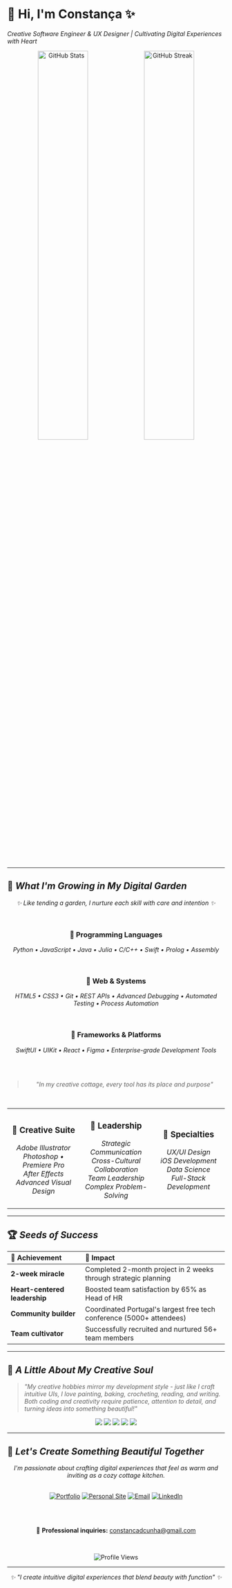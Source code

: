 # 🌿 Hi, I'm Constança ✨
*Creative Software Engineer & UX Designer | Cultivating Digital Experiences with Heart*

<div align="center">
  <img src="https://github-readme-stats.vercel.app/api?username=constancadcunha&show_icons=true&theme=graywhite&title_color=8B4513&icon_color=228B22&text_color=654321&bg_color=FAF0E6&count_private=true" alt="GitHub Stats" width="48%" />
  <img src="https://github-readme-streak-stats.herokuapp.com/?user=constancadcunha&theme=default&background=FAF0E6&border=D2691E&stroke=8B4513&ring=228B22&fire=D2691E&currStreakNum=654321&sideNums=654321&currStreakLabel=8B4513&sideLabels=8B4513&dates=654321" alt="GitHub Streak" width="48%" />
</div>

---

## 🌻 *What I'm Growing in My Digital Garden*

<div align="center">

*✨ Like tending a garden, I nurture each skill with care and intention ✨*

<br>

### 🌸 Programming Languages
*Python • JavaScript • Java • Julia • C/C++ • Swift • Prolog • Assembly*

<br>

### 🌿 Web & Systems  
*HTML5 • CSS3 • Git • REST APIs • Advanced Debugging • Automated Testing • Process Automation*

<br>

### 🍃 Frameworks & Platforms
*SwiftUI • UIKit • React • Figma • Enterprise-grade Development Tools*

<br><br>

> *"In my creative cottage, every tool has its place and purpose"*

<br>

<table>
<tr>
<td align="center" width="33%">

### 🎨 Creative Suite

*Adobe Illustrator*  
*Photoshop • Premiere Pro*  
*After Effects*  
*Advanced Visual Design*

</td>
<td align="center" width="33%">

### 👥 Leadership

*Strategic Communication*  
*Cross-Cultural Collaboration*  
*Team Leadership*  
*Complex Problem-Solving*

</td>
<td align="center" width="33%">

### 🌱 Specialties

*UX/UI Design*  
*iOS Development*  
*Data Science*  
*Full-Stack Development*

</td>
</tr>
</table>

</div>

---

## 🏆 *Seeds of Success*

<div align="center">

| 🌸 **Achievement** | 🌿 **Impact** |
|:---|:---|
| **2-week miracle** | Completed 2-month project in 2 weeks through strategic planning |
| **Heart-centered leadership** | Boosted team satisfaction by 65% as Head of HR |
| **Community builder** | Coordinated Portugal's largest free tech conference (5000+ attendees) |
| **Team cultivator** | Successfully recruited and nurtured 56+ team members |

</div>

---

## 🌾 *A Little About My Creative Soul*

> *"My creative hobbies mirror my development style - just like I craft intuitive UIs, I love painting, baking, crocheting, reading, and writing. Both coding and creativity require patience, attention to detail, and turning ideas into something beautiful!"*

<div align="center">
  <img src="https://img.shields.io/badge/🎨_Painting-D2691E?style=flat-square&labelColor=8B4513" />
  <img src="https://img.shields.io/badge/🥧_Baking-F4A460?style=flat-square&labelColor=D2691E" />
  <img src="https://img.shields.io/badge/🧶_Crocheting-DDA0DD?style=flat-square&labelColor=9370DB" />
  <img src="https://img.shields.io/badge/📚_Reading-4682B4?style=flat-square&labelColor=2F4F4F" />
  <img src="https://img.shields.io/badge/✍️_Writing-228B22?style=flat-square&labelColor=006400" />
</div>

---

## 💌 *Let's Create Something Beautiful Together*

<div align="center">
  <em>I'm passionate about crafting digital experiences that feel as warm and inviting as a cozy cottage kitchen.</em>
  <br><br>
  
  [![Portfolio](https://img.shields.io/badge/🌿_Portfolio-8B4513?style=for-the-badge&logo=leaf&logoColor=white)](https://constancadcunha.github.io/portfolio/)
  [![Personal Site](https://img.shields.io/badge/🌱_About_Me-228B22?style=for-the-badge&logo=seedling&logoColor=white)](https://constancadcunha.github.io/constancacunha/)
  [![Email](https://img.shields.io/badge/📧_Email-D2691E?style=for-the-badge&logo=envelope&logoColor=white)](mailto:constancadcunha@gmail.com)
  [![LinkedIn](https://img.shields.io/badge/💼_LinkedIn-6B8E23?style=for-the-badge&logo=linkedin&logoColor=white)](https://www.linkedin.com/in/constanca-cunha/)
  
  <br><br>
  
  💼 **Professional inquiries:** constancadcunha@gmail.com
  
  <br>
  
  ![Profile Views](https://komarev.com/ghpvc/?username=constancadcunha&color=8B4513&style=flat-square&label=Garden+Visitors)
</div>

---

<div align="center">
  <em>✨ "I create intuitive digital experiences that blend beauty with function" ✨</em>
</div>
